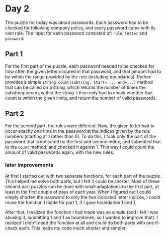# Day 2

The puzzle for today was about passwords. Each password had to be checked for following company policy, and every password came with its own rule.
The input for each password consisted of: `rule`, `letter` and `password`.

## Part 1
For the first part of the puzzle, each password needed to be checked for how often the given letter occured in that password, and that amount had to be within the range provided by the rule (including boundaries).
Python provides a simple `string.count(subtring, start=..., end=...)` method that can be called on a string, which returns the number of times the substring occurs within the string.
I then only had to check whether that count is within the given limits, and return the number of valid passwords.

## Part 2
For the second part, the rules were different. Now, the given letter had to occur exactly _one_ time in the password at the indices given by the rule numbers (starting at 1 rather than 0).
To do this, I took only the part of the password that is indicated by the first and second index, and submitted that to the `count` method, and checked it against 1. This way I could count the amount of valid passwords again, with the new rules.

### later improvements
At first I started out with two separate functions, for each part of the puzzle. This helped me solve both parts, but I felt it could be shorter. Most of these second part puzzles can be done with small adaptations to the first part, at least in the first couple of days of each year. When I figured out I could simply shorten the password to only the two indicated letter indices, I could reuse the function I made for part 1, if I gave boundaries 1 and 1.

After that, I realized the function I had made was so simple (and I felt I was abusing it, submitting 1 and 1 as boundaries, so I wanted to improve that). I realized I didn't need the function at all and could do both parts with one if-check each. This made my code much shorter and simpler.
